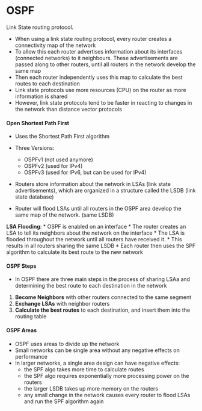 # OSPF

Link State routing protocol.

* When using a link state routing protocol, every router creates a connectivity map of the network
* To allow this each router advertises information about its interfaces (connected networks) to it neighbours. These advertisements are passed along to other routers, until all routers in the network develop the same map 
* Then each router independently uses this map to calculate the best routes to each destination
* Link state protocols use more resources (CPU) on the router as more information is shared
* However, link state protocols tend to be faster in reacting to changes in the network than distance vector protocols

#### Open Shortest Path First

- Uses the Shortest Path First algorithm
- Three Versions:
	+ OSPFv1 (not used anymore)
	+ OSPFv2 (used for IPv4)
	+ OSPFv3 (used for IPv6, but can be used for IPv4)

- Routers store information about the network in LSAs (link state advertisements), which are organized in a structure called the LSDB (link state database)
- Router will flood LSAs until all routers in the OSPF area develop the same map of the network. (same LSDB)

**LSA Flooding**: 
	* OSPF is enabled on an interface
	* The router creates an LSA to tell its neighbors about the network on the interface
	* The LSA is flooded throughout the network until all routers have received it.
	* This results in all routers sharing the same LSDB
	* Each router then uses the SPF algorithm to calculate its best route to the new network

#### OSPF Steps

* In OSPF there are three main steps in the process of sharing LSAa and determining the best route to each destination in the network

1) **Become Neighbors** with other routers connected to the same segment
2) **Exchange LSAs** with neighbor routers
3) **Calculate the best routes** to each destination, and insert them into the routing table

#### OSPF Areas

- OSPF uses areas to divide up the network
- Small networks can be single area without any negative effects on performance
- In larger networks, a single area design can have negative effects:
	* the SPF algo takes more time to calculate routes
	* the SPF algo requires exponentially more processing power on the routers
	* the larger LSDB takes up more memory on the routers
	* any small change in the network causes every router to flood LSAs and run the SPF algorithm again



